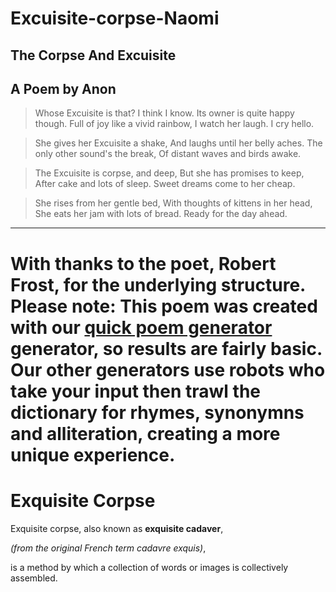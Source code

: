 
Excuisite-corpse-Naomi
======================

## The Corpse And Excuisite

A Poem by Anon
--------------

> Whose Excuisite is that? I think I know. Its owner is quite happy though. Full of joy like a vivid rainbow, I watch her laugh. I cry hello.

> She gives her Excuisite a shake, And laughs until her belly aches. The only other sound's the break, Of distant waves and birds awake.

> The Excuisite is corpse, and deep, But she has promises to keep, After cake and lots of sleep. Sweet dreams come to her cheap.

> She rises from her gentle bed, With thoughts of kittens in her head, She eats her jam with lots of bread. Ready for the day ahead.

***

With thanks to the poet, Robert Frost, for the underlying structure.
Please note: This poem was created with our [quick poem generator](https://www.poem-generator.org.uk/quick/) generator, so results are fairly basic. Our other generators use robots who take your input then trawl the dictionary for rhymes, synonymns and alliteration, creating a more unique experience.
=======
# Exquisite Corpse


Exquisite corpse, also known as **exquisite cadaver**,
 
*(from the original French term cadavre exquis)*,
 
is a method by which a collection of words or images is collectively assembled.



